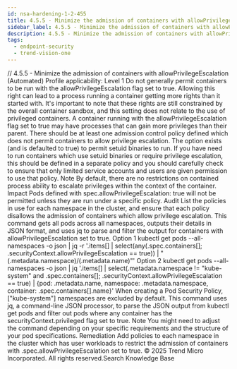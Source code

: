 ```yaml
---
id: nsa-hardening-1-2-455
title: 4.5.5 - Minimize the admission of containers with allowPrivilegeEscalation (Automated)
sidebar_label: 4.5.5 - Minimize the admission of containers with allowPrivilegeEscalation (Automated)
description: 4.5.5 - Minimize the admission of containers with allowPrivilegeEscalation (Automated)
tags:
  - endpoint-security
  - trend-vision-one
---
```


/*<![CDATA[*/ $('#title').html($('meta[name=map-description]').attr('content')); /*]]>*/ 4.5.5 - Minimize the admission of containers with allowPrivilegeEscalation (Automated) Profile applicability: Level 1 Do not generally permit containers to be run with the allowPrivilegeEscalation flag set to true. Allowing this right can lead to a process running a container getting more rights than it started with. It's important to note that these rights are still constrained by the overall container sandbox, and this setting does not relate to the use of privileged containers. A container running with the allowPrivilegeEscalation flag set to true may have processes that can gain more privileges than their parent. There should be at least one admission control policy defined which does not permit containers to allow privilege escalation. The option exists (and is defaulted to true) to permit setuid binaries to run. If you have need to run containers which use setuid binaries or require privilege escalation, this should be defined in a separate policy and you should carefully check to ensure that only limited service accounts and users are given permission to use that policy. Note By default, there are no restrictions on contained process ability to escalate privileges within the context of the container. Impact Pods defined with spec.allowPrivilegeEscalation: true will not be permitted unless they are run under a specific policy. Audit List the policies in use for each namespace in the cluster, and ensure that each policy disallows the admission of containers which allow privilege escalation. This command gets all pods across all namespaces, outputs their details in JSON format, and uses jq to parse and filter the output for containers with allowPrivilegeEscalation set to true. Option 1 kubectl get pods --all-namespaces -o json | jq -r '.items[] | select(any(.spec.containers[]; .securityContext.allowPrivilegeEscalation == true)) | "\(.metadata.namespace)/\(.metadata.name)"' Option 2 kubectl get pods --all-namespaces -o json | jq '.items[] | select(.metadata.namespace != "kube-system" and .spec.containers[]; .securityContext.allowPrivilegeEscalation == true) | {pod: .metadata.name, namespace: .metadata.namespace, container: .spec.containers[].name}' When creating a Pod Security Policy, ["kube-system"] namespaces are excluded by default. This command uses jq, a command-line JSON processor, to parse the JSON output from kubectl get pods and filter out pods where any container has the securityContext.privileged flag set to true. Note You might need to adjust the command depending on your specific requirements and the structure of your pod specifications. Remediation Add policies to each namespace in the cluster which has user workloads to restrict the admission of containers with .spec.allowPrivilegeEscalation set to true. © 2025 Trend Micro Incorporated. All rights reserved.Search Knowledge Base